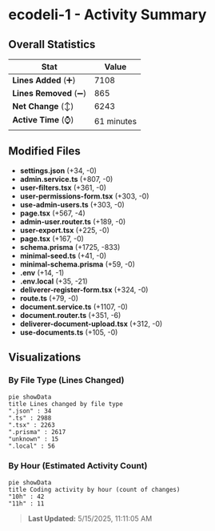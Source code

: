 # ecodeli-1 - Activity Summary 

## Overall Statistics

| Stat                   | Value                                                             |
| ---------------------- | ----------------------------------------------------------------- |
| **Lines Added** (➕)   | 7108                                          |
| **Lines Removed** (➖) | 865                                        |
| **Net Change** (↕)    | 6243                |
| **Active Time** (⌚)   | 61 minutes |


## Modified Files
- **settings.json** (+34, -0)
- **admin.service.ts** (+807, -0)
- **user-filters.tsx** (+361, -0)
- **user-permissions-form.tsx** (+303, -0)
- **use-admin-users.ts** (+303, -0)
- **page.tsx** (+567, -4)
- **admin-user.router.ts** (+189, -0)
- **user-export.tsx** (+225, -0)
- **page.tsx** (+167, -0)
- **schema.prisma** (+1725, -833)
- **minimal-seed.ts** (+41, -0)
- **minimal-schema.prisma** (+59, -0)
- **.env** (+14, -1)
- **.env.local** (+35, -21)
- **deliverer-register-form.tsx** (+324, -0)
- **route.ts** (+79, -0)
- **document.service.ts** (+1107, -0)
- **document.router.ts** (+351, -6)
- **deliverer-document-upload.tsx** (+312, -0)
- **use-documents.ts** (+105, -0)

## Visualizations

### By File Type (Lines Changed)

```mermaid
pie showData
title Lines changed by file type
".json" : 34
".ts" : 2988
".tsx" : 2263
".prisma" : 2617
"unknown" : 15
".local" : 56
```

### By Hour (Estimated Activity Count)

```mermaid
pie showData
title Coding activity by hour (count of changes)
"10h" : 42
"11h" : 11
```


> **Last Updated:** 5/15/2025, 11:11:05 AM
